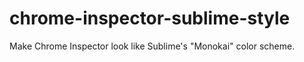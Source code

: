 chrome-inspector-sublime-style
==============================

Make Chrome Inspector look like Sublime's "Monokai" color scheme.
